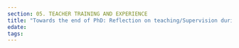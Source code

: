 ```yaml
---
section: 05. TEACHER TRAINING AND EXPERIENCE
title: "Towards the end of PhD: Reflection on teaching/Supervision during the PhD."
edate: 
tags:
---
```


